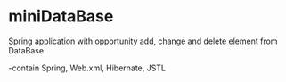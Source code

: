 # miniDataBase
Spring application with opportunity add, change and delete element from DataBase

-contain Spring,  Web.xml,  Hibernate,  JSTL
